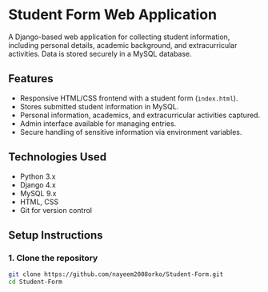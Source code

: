 # Student Form Web Application

A Django-based web application for collecting student information, including personal details, academic background, and extracurricular activities. Data is stored securely in a MySQL database.

## Features

- Responsive HTML/CSS frontend with a student form (`index.html`).
- Stores submitted student information in MySQL.
- Personal information, academics, and extracurricular activities captured.
- Admin interface available for managing entries.
- Secure handling of sensitive information via environment variables.

## Technologies Used

- Python 3.x
- Django 4.x
- MySQL 9.x
- HTML, CSS
- Git for version control

## Setup Instructions

### 1. Clone the repository
```bash
git clone https://github.com/nayeem2008orko/Student-Form.git
cd Student-Form
